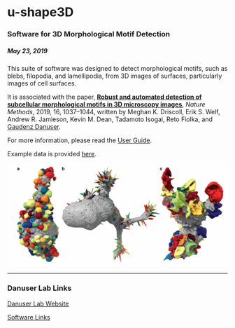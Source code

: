 # u-shape3D
### Software for 3D Morphological Motif Detection
##### May 23, 2019

This suite of software was designed to detect morphological motifs, such as blebs, filopodia, and lamellipodia, from 3D images of surfaces, particularly images of cell surfaces.

It is associated with the paper, [**Robust and automated detection of subcellular morphological motifs in 3D microscopy images**](https://doi.org/10.1038/s41592-019-0539-z), *Nature Methods*, 2019, 16, 1037–1044, written by Meghan K. Driscoll, Erik S. Welf, Andrew R. Jamieson, Kevin M. Dean, Tadamoto Isogai, Reto Fiolka, and [Gaudenz Danuser](https://www.danuserlab-utsw.org/). 

For more information, please read the [User Guide](doc/usersGuide_usurface3D.pdf).

Example data is provided [here](https://cloud.biohpc.swmed.edu/index.php/s/Z9j62w2FCareyJY/download).

![Alt Text](doc/BlebbingCells.png?raw=true)

----------------------
### Danuser Lab Links
[Danuser Lab Website](https://www.danuserlab-utsw.org/)

[Software Links](https://github.com/DanuserLab/)
